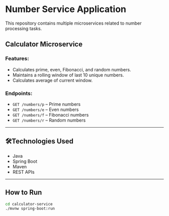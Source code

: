 # Number Service Application

This repository contains multiple microservices related to number processing tasks.

## Calculator Microservice

### Features:
- Calculates prime, even, Fibonacci, and random numbers.
- Maintains a rolling window of last 10 unique numbers.
- Calculates average of current window.

### Endpoints:
- `GET /numbers/p` – Prime numbers
- `GET /numbers/e` – Even numbers
- `GET /numbers/f` – Fibonacci numbers
- `GET /numbers/r` – Random numbers

---

## 🛠Technologies Used

- Java
- Spring Boot
- Maven
- REST APIs

---

## How to Run

```bash
cd calculator-service
./mvnw spring-boot:run
